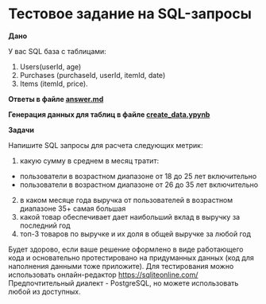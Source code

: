 # Тестовое задание на SQL-запросы

<b>Дано</b>

У вас SQL база с таблицами:
1) Users(userId, age)
2) Purchases (purchaseId, userId, itemId, date)
3) Items (itemId, price).

<b>Ответы в файле <a href="https://github.com/tashacraft/test_tasks/blob/main/%D0%97%D0%B0%D0%BF%D1%80%D0%BE%D1%81%D1%8B%20%D0%BA%20%D0%91%D0%94/answer.md">answer.md</a></b>

<b>Генерация данных для таблиц в файле <a href="https://github.com/tashacraft/test_tasks/blob/main/%D0%97%D0%B0%D0%BF%D1%80%D0%BE%D1%81%D1%8B%20%D0%BA%20%D0%91%D0%94/create_data.ipynb">create_data.ypynb</a></b>

<b>Задачи</b>

Напишите SQL запросы для расчета следующих метрик:

1. какую сумму в среднем в месяц тратит:
- пользователи в возрастном диапазоне от 18 до 25 лет включительно
- пользователи в возрастном диапазоне от 26 до 35 лет включительно

2. в каком месяце года выручка от пользователей в возрастном диапазоне 35+ самая большая
3. какой товар обеспечивает дает наибольший вклад в выручку за последний год
4. топ-3 товаров по выручке и их доля в общей выручке за любой год

Будет здорово, если ваше решение оформлено в виде работающего кода и основательно протестировано на придуманных данных (код для наполнения данными тоже приложите).
Для тестирования можно использовать онлайн-редактор https://sqliteonline.com/
Предпочтительный диалект - PostgreSQL, но можете использовать любой из доступных.

